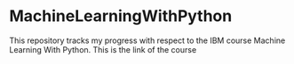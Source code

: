 # MachineLearningWithPython
This repository tracks my progress with respect to the IBM course Machine Learning With Python.
This is the link of the course<a src="https://www.coursera.org/programs/manipal-education-tguaf?currentTab=CATALOG&eoc=true&productId=8UjeMk-mEeit4g4GsxE4dg&productType=course&showMiniModal=true">
